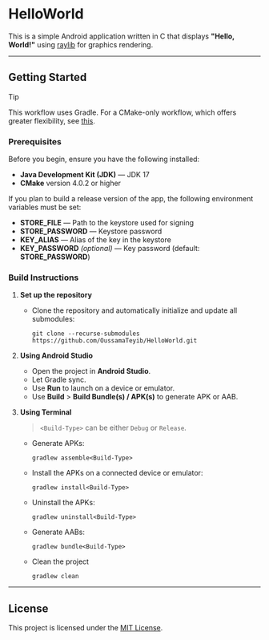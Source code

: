 # HelloWorld

This is a simple Android application written in C that displays **"Hello, World!"** using [raylib](https://github.com/raysan5/raylib) for graphics rendering.

---

## Getting Started
> [!TIP]
> This workflow uses Gradle. For a CMake-only workflow, which offers greater flexibility, see [this](https://github.com/OussamaTeyib/HelloWorld/tree/legacy/1.0.0).

### Prerequisites

Before you begin, ensure you have the following installed:

- **Java Development Kit (JDK)** — JDK 17
- **CMake** version 4.0.2 or higher

If you plan to build a release version of the app, the following environment variables must be set:
- **STORE_FILE** — Path to the keystore used for signing
- **STORE_PASSWORD** — Keystore password
- **KEY_ALIAS** — Alias of the key in the keystore
- **KEY_PASSWORD** *(optional)* — Key password (default: **STORE_PASSWORD**)

### Build Instructions

1. **Set up the repository**

   - Clone the repository and automatically initialize and update all submodules:
     ```
     git clone --recurse-submodules https://github.com/OussamaTeyib/HelloWorld.git
     ```

2. **Using Android Studio**

   - Open the project in **Android Studio**.
   - Let Gradle sync.
   - Use **Run** to launch on a device or emulator.
   - Use **Build** > **Build Bundle(s) / APK(s)** to generate APK or AAB.

3. **Using Terminal**

   > `<Build-Type>` can be either `Debug` or `Release`.

   - Generate APKs:
     ```
     gradlew assemble<Build-Type>
     ```

   - Install the APKs on a connected device or emulator:
     ```
     gradlew install<Build-Type>
     ```

   - Uninstall the APKs:
     ```
     gradlew uninstall<Build-Type>
     ```

   - Generate AABs:
     ```
     gradlew bundle<Build-Type>
     ```

   - Clean the project
     ```
     gradlew clean
     ```

---

## License

This project is licensed under the [MIT License](LICENSE).
